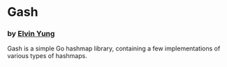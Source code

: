 # Gash
### by [Elvin Yung](https://github.com/elvinyung)

Gash is a simple Go hashmap library, containing a few implementations of various types of hashmaps. 

